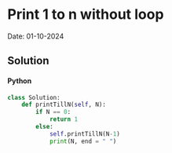 
# Print 1 to n without loop

Date: 01-10-2024

## Solution
#### Python
```python
class Solution:
    def printTillN(self, N):
    	if N == 0:
    	    return 1
    	else:
    	    self.printTillN(N-1)
    	    print(N, end = " ")
```
        